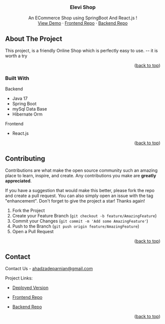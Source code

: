 

<!-- PROJECT LOGO -->
<br />
<div align="center">

[//]: # (  <a href="https://github.com/parnianahadzade/E-Commerce">)

[//]: # (    <img src="images/logo.png" alt="Logo" width="80" height="80">)

[//]: # (  </a>)

  <h3 align="center">Elevi Shop</h3>

  <p align="center">
    An ECommerce Shop using SpringBoot And React.js !
    <br />
    <a href="https://elevishop.onrender.com">View Demo</a>
    ·
    <a href="https://github.com/prparsa935/EleviShop">Frontend Repo</a>
    ·
    <a href="https://github.com/parnianahadzade/E-Commerce">Backend Repo</a>
  </p>
</div>



<!-- TABLE OF CONTENTS -->

[//]: # (<details>)

[//]: # (  <summary>Table of Contents</summary>)

[//]: # (  <ol>)

[//]: # (    <li>)

[//]: # (      <a href="#about-the-project">About The Project</a>)

[//]: # (      <ul>)

[//]: # (        <li><a href="#built-with">Built With</a></li>)

[//]: # (      </ul>)

[//]: # (    </li>)

[//]: # (    <li>)

[//]: # (      <a href="#getting-started">Getting Started</a>)

[//]: # (      <ul>)

[//]: # (        <li><a href="#prerequisites">Prerequisites</a></li>)

[//]: # (        <li><a href="#installation">Installation</a></li>)

[//]: # (      </ul>)

[//]: # (    </li>)

[//]: # (    <li><a href="#usage">Usage</a></li>)

[//]: # (    <li><a href="#contributing">Contributing</a></li>)

[//]: # (    <li><a href="#license">License</a></li>)

[//]: # (    <li><a href="#contact">Contact</a></li>)

[//]: # (  </ol>)

[//]: # (</details>)



<!-- ABOUT THE PROJECT -->
## About The Project

[//]: # (  <a href="https://github.com/AhmadMessbah/JavaEE_Automation">)

[//]: # (    <img src="images/home.png" alt="Home">)

[//]: # (  </a>)

[//]: # ([![]&#40;E:\JavaFinalProject\letter\docs\images\home.png&#41;]&#40;https://example.com&#41;)

This project, is a friendly Online Shop which is perfectly easy to use. -- it is worth a try

[//]: # (Here's why:)

[//]: # (* Login is required for all of our pages, a basic rule for an official automation)

[//]: # (* Having samples for lettering system and reference them to different users)

[//]: # ()
[//]: # (Of course, there is still room for improvement !)

<p align="right">(<a href="#readme-top">back to top</a>)</p>



### Built With

Backend 

* Java 17
* Spring Boot
* mySql Data Base
* Hibernate Orm

Frontend

* React.js


<p align="right">(<a href="#readme-top">back to top</a>)</p>



<!-- GETTING STARTED -->

[//]: # (## Getting Started)

[//]: # ()
[//]: # (This is an example of how you may set up this project.)

[//]: # (To get a local copy up and running follow these simple example steps.)

[//]: # ()
[//]: # (### Prerequisites)

[//]: # ()
[//]: # (These are required changes for your TomEE)

[//]: # (### Installation)

[//]: # ()
[//]: # (Below is what you need to have already installed)

[//]: # ()
[//]: # (1. apache-tomee-webprofile-9.1.2)

[//]: # (2. Jdk 11)

[//]: # (3. Oracle db)

[//]: # ()
[//]: # (<p align="right">&#40;<a href="#readme-top">back to top</a>&#41;</p>)

[//]: # ()
[//]: # (<!-- USAGE EXAMPLES -->)

[//]: # (## Usage)

[//]: # ()
[//]: # (This automation could be used as an official application.)

[//]: # ()
[//]: # (<p align="right">&#40;<a href="#readme-top">back to top</a>&#41;</p>)

<!-- CONTRIBUTING -->
## Contributing

Contributions are what make the open source community such an amazing place to learn, inspire, and create. Any contributions you make are **greatly appreciated**.

If you have a suggestion that would make this better, please fork the repo and create a pull request. You can also simply open an issue with the tag "enhancement".
Don't forget to give the project a star! Thanks again!

1. Fork the Project
2. Create your Feature Branch (`git checkout -b feature/AmazingFeature`)
3. Commit your Changes (`git commit -m 'Add some AmazingFeature'`)
4. Push to the Branch (`git push origin feature/AmazingFeature`)
5. Open a Pull Request

<p align="right">(<a href="#readme-top">back to top</a>)</p>



<!-- LICENSE -->

[//]: # (## License)

[//]: # ()
[//]: # (Distributed under the MFT plus License. See <a href="https://mftplus.com/">mftplus.com</a> for more information.)

[//]: # ()
[//]: # (<p align="right">&#40;<a href="#readme-top">back to top</a>&#41;</p>)



<!-- CONTACT -->
## Contact

Contact Us - ahadzadeparnian@gmail.com

Project Links:

* [Deployed Version](https://elevishop.onrender.com/)

* [Frontend Repo](https://github.com/prparsa935/EleviShop)

* [Backend Repo](https://github.com/parnianahadzade/E-Commerce)

<p align="right">(<a href="#readme-top">back to top</a>)</p>


<!-- MARKDOWN LINKS & IMAGES -->
<!-- https://www.markdownguide.org/basic-syntax/#reference-style-links -->
[contributors-shield]: https://img.shields.io/github/contributors/othneildrew/Best-README-Template.svg?style=for-the-badge
[contributors-url]: https://github.com/othneildrew/Best-README-Template/graphs/contributors
[forks-shield]: https://img.shields.io/github/forks/othneildrew/Best-README-Template.svg?style=for-the-badge
[forks-url]: https://github.com/othneildrew/Best-README-Template/network/members
[stars-shield]: https://img.shields.io/github/stars/othneildrew/Best-README-Template.svg?style=for-the-badge
[stars-url]: https://github.com/othneildrew/Best-README-Template/stargazers
[issues-shield]: https://img.shields.io/github/issues/othneildrew/Best-README-Template.svg?style=for-the-badge
[issues-url]: https://github.com/othneildrew/Best-README-Template/issues
[license-shield]: https://img.shields.io/github/license/othneildrew/Best-README-Template.svg?style=for-the-badge
[license-url]: https://github.com/othneildrew/Best-README-Template/blob/master/LICENSE.txt
[linkedin-shield]: https://img.shields.io/badge/-LinkedIn-black.svg?style=for-the-badge&logo=linkedin&colorB=555
[linkedin-url]: https://linkedin.com/in/othneildrew
[product-screenshot]: images/screenshot.png
[Next.js]: https://img.shields.io/badge/next.js-000000?style=for-the-badge&logo=nextdotjs&logoColor=white
[Next-url]: https://nextjs.org/
[React.js]: https://img.shields.io/badge/React-20232A?style=for-the-badge&logo=react&logoColor=61DAFB
[React-url]: https://reactjs.org/
[Vue.js]: https://img.shields.io/badge/Vue.js-35495E?style=for-the-badge&logo=vuedotjs&logoColor=4FC08D
[Vue-url]: https://vuejs.org/
[Angular.io]: https://img.shields.io/badge/Angular-DD0031?style=for-the-badge&logo=angular&logoColor=white
[Angular-url]: https://angular.io/
[Svelte.dev]: https://img.shields.io/badge/Svelte-4A4A55?style=for-the-badge&logo=svelte&logoColor=FF3E00
[Svelte-url]: https://svelte.dev/
[Laravel.com]: https://img.shields.io/badge/Laravel-FF2D20?style=for-the-badge&logo=laravel&logoColor=white
[Laravel-url]: https://laravel.com
[Bootstrap.com]: https://img.shields.io/badge/Bootstrap-563D7C?style=for-the-badge&logo=bootstrap&logoColor=white
[Bootstrap-url]: https://getbootstrap.com
[JQuery.com]: https://img.shields.io/badge/jQuery-0769AD?style=for-the-badge&logo=jquery&logoColor=white
[JQuery-url]: https://jquery.com 
